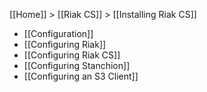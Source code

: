 [[Home]] > [[Riak CS]] > [[Installing Riak CS]]

* [[Configuration]]
* [[Configuring Riak]]
* [[Configuring Riak CS]]
* [[Configuring Stanchion]]
* [[Configuring an S3 Client]]
